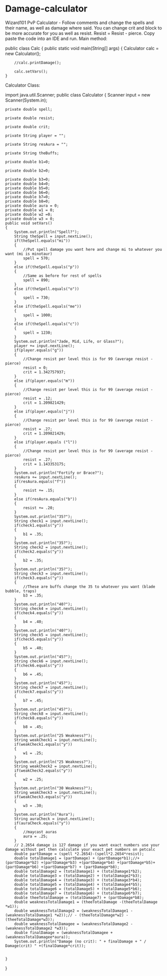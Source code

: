 # Damage-calculator
Wizard101 PvP Calculator - Follow comments and change the spells and their name, as well as damage where said. You can change crit and block to be more accurate for you as well as resist. Resist = Resist - pierce.
Copy paste the code into an IDE and run.
Main method: 


public class Calc
{
    public static void main(String[] args)
    {
        Calculator calc = new Calculator();
        
        //calc.printDamage();
        
        calc.setVars();
    }
    
    
Calculator Class:



import java.util.Scanner;
public class Calculator {
    Scanner input = new Scanner(System.in);
    
    
    private double spell;
    
    private double resist;
    
    private double crit;
    
    private String player = "";
    
    private String resAura = "";
    
    private String theBuffs;
    
    private double b1=0;
    
    private double b2=0;
    
    private double b3=0;
    private double b4=0;
    private double b5=0;
    private double b6=0;
    private double b7=0;
    private double b8=0;
    private double aura = 0;
    private double w1 = 0;
    private double w2 =0;
    private double w3 = 0;
    public void setVars()
    {
        System.out.println("Spell?");
        String theSpell = input.nextLine();
        if(theSpell.equals("mi"))
        {
        	//Put spell damage you want here and change mi to whatever you want (mi is minotaur)
            spell = 570;
        }
        else if(theSpell.equals("p"))
        {
        	//Same as before for rest of spells
            spell = 890;
        }
        else if(theSpell.equals("o"))
        {
            spell = 730;
        }
        else if(theSpell.equals("me"))
        {
            spell = 1000;
        }
        else if(theSpell.equals("c"))
        {
            spell = 1230;
        }
        System.out.println("Jade, Mid, Life, or Glass?");
        player += input.nextLine(); 
        if(player.equals("g"))
        {
        	//Change resist per level this is for 99 (average resist - pierce)
            resist = 0;
            crit = 1.342757937;
        }
        else if(player.equals("m"))
        {
        	//Change resist per level this is for 99 (average resist - pierce)
            resist = .12;
            crit = 1.209821429;
        }
        else if(player.equals("j"))
        {
        	//Change resist per level this is for 99 (average resist - pierce)
            resist = .27;
            crit = 1.209821429;
        }
        else if(player.equals ("l"))
        {
        	//Change resist per level this is for 99 (average resist - pierce)
            resist = .27;
            crit = 1.143353175;
        }
        System.out.println("Fortify or Brace?");
        resAura += input.nextLine();
        if(resAura.equals("f"))
        {
            resist += .15;
        }
        else if(resAura.equals("b"))
        {
            resist += .20;
        }
        System.out.println("35?");
        String check1 = input.nextLine();
        if(check1.equals("y"))
        {
            b1 = .35;
        }
        System.out.println("35?");
        String check2 = input.nextLine();
        if(check2.equals("y"))
        {
            b2 = .35;
        }
        System.out.println("35?");
        String check3 = input.nextLine();
        if(check3.equals("y"))
        {
        	//These are buffs change the 35 to whatever you want (blade bubble, traps)
            b3 = .35;
        }
        System.out.println("40?");
        String check4 = input.nextLine();
        if(check4.equals("y"))
        {
            b4 = .40;
        }
        System.out.println("40?");
        String check5 = input.nextLine();
        if(check5.equals("y"))
        {
            b5 = .40;
        }
        System.out.println("45?");
        String check6 = input.nextLine();
        if(check6.equals("y"))
        {
            b6 = .45;
        }
        System.out.println("45?");
        String check7 = input.nextLine();
        if(check7.equals("y"))
        {
            b7 = .45;
        }
        System.out.println("45?");
        String check8 = input.nextLine();
        if(check8.equals("y"))
        {
            b8 = .45;
        }
        System.out.println("25 Weakness?");
        String weakCheck1 = input.nextLine();
        if(weakCheck1.equals("y"))
        {
            w1 = .25;
        }
        System.out.println("25 Weakness?");
        String weakCheck2 = input.nextLine();
        if(weakCheck2.equals("y"))
        {
            w2 = .25;
        }
        System.out.println("30 Weakness?");
        String weakCheck3 = input.nextLine();
        if(weakCheck3.equals("y"))
        {
            w3 = .30;
        }
        System.out.println("Aura");
        String auraCheck = input.nextLine();
        if(auraCheck.equals("y"))
        {
        	//maycast auras
            aura = .25;
        }
        // 2.2654 damage is 127 damage if you want exact numbers use your damage without pet then calculate your exact pet numbers on petcalc
        double partDamage = (spell *2.2654)-(spell*2.2654*resist);
        double totalDamage1 = (partDamage) + (partDamage*b1);//+ (partDamage*b2) +(partDamage*b3) +(partDamage*b4) +(partDamage*b5)+ (partDamage*b6) +(partDamage*b7) + (partDamage*b8); 
        double totalDamage2 = (totalDamage1) + (totalDamage1*b2);
        double totalDamage3 = (totalDamage2) + (totalDamage2*b3);
        double totalDamage4 = (totalDamage3) + (totalDamage3*b4);
        double totalDamage5 = (totalDamage4) + (totalDamage4*b5);
        double totalDamage6 = (totalDamage5) + (totalDamage5*b6);
        double totalDamage7 = (totalDamage6) + (totalDamage6*b7);
        double theeTotalDamage = (totalDamage7) + (partDamage*b8);
        double weaknessTotalDamage1 = (theeTotalDamage -(theeTotalDamage *w1));
        double weaknessTotalDamage2 = (weaknessTotalDamage1 -(weaknessTotalDamage1 *w2));// - (theeTotalDamage*w2) -(theeTotalDamage*w3));
        double weaknessTotalDamagee = (weaknessTotalDamage2 -(weaknessTotalDamage2 *w3));
        double finalDamage = (weaknessTotalDamagee + (weaknessTotalDamagee*aura));
        System.out.println("Damage (no crit): " + finalDamage + " / Damage(crit) " +(finalDamage*crit));
        
        
    }
}
    

